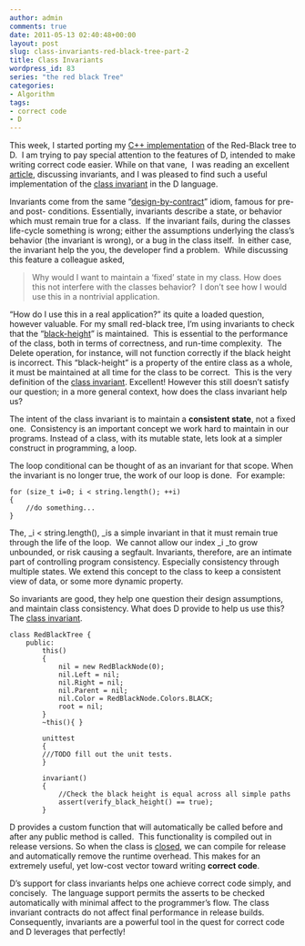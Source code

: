 ```yaml
---
author: admin
comments: true
date: 2011-05-13 02:40:48+00:00
layout: post
slug: class-invariants-red-black-tree-part-2
title: Class Invariants
wordpress_id: 83
series: "the red black Tree"
categories:
- Algorithm
tags:
- correct code
- D
---
```


This week, I started porting my [C++ implementation](http://www.codestrokes.com/archives/59) of the Red-Black tree to D.  I am trying to pay special attention to the features of D, intended to make writing correct code easier. While on that vane,  I was reading an excellent [article](http://reprog.wordpress.com/2010/04/25/writing-correct-code-part-1-invariants-binary-search-part-4a/), discussing invariants, and I was pleased to find such a useful implementation of the [class invariant](http://www.digitalmars.com/d/2.0/class.html#Invariant) in the D language.

<!-- more -->

Invariants come from the same “[design-by-contract](http://en.wikipedia.org/wiki/Design_by_contract)” idiom, famous for pre- and post- conditions. Essentially, invariants describe a state, or behavior which must remain true for a class.  If the invariant fails, during the classes life-cycle something is wrong; either the assumptions underlying the class’s behavior (the invariant is wrong), or a bug in the class itself.  In either case, the invariant help the you, the developer find a problem.  While discussing this feature a colleague asked,


<blockquote>Why would I want to maintain a ‘fixed’ state in my class. How does this not interfere with the classes behavior?  I don’t see how I would use this in a nontrivial application.</blockquote>


“How do I use this in a real application?” its quite a loaded question, however valuable. For my small red-black tree, I’m using invariants to check that the “[black-height](http://en.wikipedia.org/wiki/Red-black_tree#Properties)” is maintained.  This is essential to the performance of the class, both in terms of correctness, and run-time complexity.  The Delete operation, for instance, will not function correctly if the black height is incorrect. This “black-height” is a property of the entire class as a whole, it must be maintained at all time for the class to be correct.  This is the very definition of the [class invariant](http://en.wikipedia.org/wiki/Class_invariant). Excellent! However this still doesn’t satisfy our question; in a more general context, how does the class invariant help us? 

The intent of the class invariant is to maintain a **consistent state**, not a fixed one.  Consistency is an important concept we work hard to maintain in our programs. Instead of a class, with its mutable state, lets look at a simpler construct in programming, a loop. 

The loop conditional can be thought of as an invariant for that scope. When the invariant is no longer true, the work of our loop is done.  For example:

    
    for (size_t i=0; i < string.length(); ++i)
    {
    	//do something...
    }


The, _i < string.length(), _is a simple invariant in that it must remain true through the life of the loop.  We cannot allow our index _i _to grow unbounded, or risk causing a segfault. Invariants, therefore, are an intimate part of controlling program consistency. Especially consistency through multiple states. We extend this concept to the class to keep a consistent view of data, or some more dynamic property.

So invariants are good, they help one question their design assumptions, and maintain class consistency. What does D provide to help us use this? The [class invariant](http://www.digitalmars.com/d/2.0/class.html#Invariant).

    
    class RedBlackTree {
        public:
            this()
            {
                nil = new RedBlackNode(0);
                nil.Left = nil;
                nil.Right = nil;
                nil.Parent = nil;
                nil.Color = RedBlackNode.Colors.BLACK;
                root = nil;
            }
            ~this(){ }
    
            unittest
            {
    		///TODO fill out the unit tests.
            }
    
            invariant()
            {
                //Check the black height is equal across all simple paths
                assert(verify_black_height() == true);
            }


D provides a custom function that will automatically be called before and after any public method is called.  This functionality is compiled out in release versions. So when the class is [closed](http://en.wikipedia.org/wiki/Open/closed_principle), we can compile for release and automatically remove the runtime overhead. This makes for an extremely useful, yet low-cost vector toward writing **correct code**.

D’s support for class invariants helps one achieve correct code simply, and concisely.  The language support permits the asserts to be checked automatically with minimal affect to the programmer’s flow. The class invariant contracts do not affect final performance in release builds. Consequently, invariants are a powerful tool in the quest for correct code and D leverages that perfectly!
